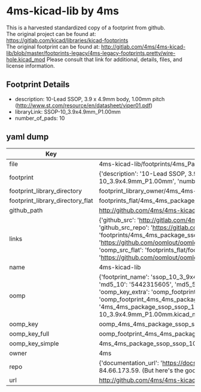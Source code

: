 # 4ms-kicad-lib by 4ms  
This is a harvested standardized copy of a footprint from github.  
The original project can be found at:  
https://gitlab.com/kicad/libraries/kicad-footprints  
The original footprint can be found at:
http://gitlab.com/4ms/4ms-kicad-lib/blob/master/footprints-legacy/4ms-legacy-footprints.pretty/wire-hole.kicad_mod
Please consult that link for additional, details, files, and license information.  
## Footprint Details
* description: 10-Lead SSOP, 3.9 x 4.9mm body, 1.00mm pitch (http://www.st.com/resource/en/datasheet/viper01.pdf)  
* libraryLink: SSOP-10_3.9x4.9mm_P1.00mm  
* number_of_pads: 10  
## yaml dump  
| Key | Value |  
| --- | --- |  
| file | 4ms-kicad-lib/footprints/4ms_Package_SSOP.pretty/SSOP-10_3.9x4.9mm_P1.00mm.kicad_mod |  
| footprint | {'description': '10-Lead SSOP, 3.9 x 4.9mm body, 1.00mm pitch (http://www.st.com/resource/en/datasheet/viper01.pdf)', 'libraryLink': 'SSOP-10_3.9x4.9mm_P1.00mm', 'number_of_pads': 10} |  
| footprint_library_directory | footprint_library_owner/4ms_4ms-kicad-lib |  
| footprint_library_directory_flat | footprints_flat/4ms_4ms_package_ssop_ssop_10_3_9x4_9mm_p1_00mm/working |  
| github_path | http://github.com/4ms/4ms-kicad-lib/blob/master/footprints/4ms_Package_SSOP.pretty/SSOP-10_3.9x4.9mm_P1.00mm.kicad_mod |  
| links | {'github_src': 'http://gitlab.com/4ms/4ms-kicad-lib/blob/master/footprints-legacy/4ms-legacy-footprints.pretty/wire-hole.kicad_mod', 'github_src_repo': 'https://gitlab.com/kicad/libraries/kicad-footprints', 'oomp_bot': 'footprints/4ms_4ms_package_ssop_ssop_10_3_9x4_9mm_p1_00mm/working', 'oomp_bot_github': 'https://github.com/oomlout/oomlout_oomp_footprint_bot/tree/main/footprints/4ms_4ms_package_ssop_ssop_10_3_9x4_9mm_p1_00mm/working', 'oomp_src_flat': 'footprints_flat/footprints_flat/4ms_4ms_package_ssop_ssop_10_3_9x4_9mm_p1_00mm/working', 'oomp_src_flat_github': 'https://github.com/oomlout/oomlout_oomp_footprint_src/tree/main/footprints_flat/4ms_4ms_package_ssop_ssop_10_3_9x4_9mm_p1_00mm/working'} |  
| name | 4ms-kicad-lib |  
| oomp | {'footprint_name': 'ssop_10_3_9x4_9mm_p1_00mm', 'library_name': '4ms_package_ssop', 'md5': '5442315605b8c38f2949eef385b5ae71', 'md5_10': '5442315605', 'md5_5': '54423', 'md5_6': '544231', 'oomp_key': 'oomp_4ms_4ms_package_ssop_ssop_10_3_9x4_9mm_p1_00mm', 'oomp_key_extra': 'oomp_footprint_4ms_4ms_package_ssop_ssop_10_3_9x4_9mm_p1_00mm', 'oomp_key_full': 'oomp_footprint_4ms_4ms_package_ssop_ssop_10_3_9x4_9mm_p1_00mm_544231', 'oomp_key_simple': '4ms_4ms_package_ssop_ssop_10_3_9x4_9mm_p1_00mm', 'original_filename': '4ms-kicad-lib/footprints/4ms_Package_SSOP.pretty/SSOP-10_3.9x4.9mm_P1.00mm.kicad_mod', 'owner_name': '4ms'} |  
| oomp_key | oomp_4ms_4ms_package_ssop_ssop_10_3_9x4_9mm_p1_00mm |  
| oomp_key_full | oomp_footprint_4ms_4ms_package_ssop_ssop_10_3_9x4_9mm_p1_00mm |  
| oomp_key_simple | 4ms_4ms_package_ssop_ssop_10_3_9x4_9mm_p1_00mm |  
| owner | 4ms |  
| repo | {'documentation_url': 'https://docs.github.com/rest/overview/resources-in-the-rest-api#rate-limiting', 'message': "API rate limit exceeded for 84.66.173.59. (But here's the good news: Authenticated requests get a higher rate limit. Check out the documentation for more details.)"} |  
| url | http://github.com/4ms/4ms-kicad-lib |  

